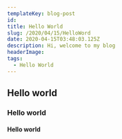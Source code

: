 ```yaml
---
templateKey: blog-post
id: 
title: Hello World
slug: /2020/04/15/HelloWord
date: 2020-04-15T03:48:03.125Z
description: Hi, welcome to my blog
headerImage:
tags:
  - Hello World
---
```


## Hello world

### Hello world

#### Hello world
